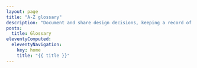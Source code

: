 ```yaml
---
layout: page
title: "A-Z glossary"
description: "Document and share design decisions, keeping a record of designs we have created."
posts:
  title: Glossary
eleventyComputed:
  eleventyNavigation:
    key: home
    title: "{{ title }}"
---
```





